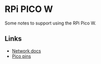 # RPi PICO W

Some notes to support using the RPi Pico W.

## Links


 * [Network docs](https://docs.micropython.org/en/latest/library/network.WLAN.html)
 * [Pico pins](https://datasheets.raspberrypi.com/pico/Pico-R3-A4-Pinout.pdf)
